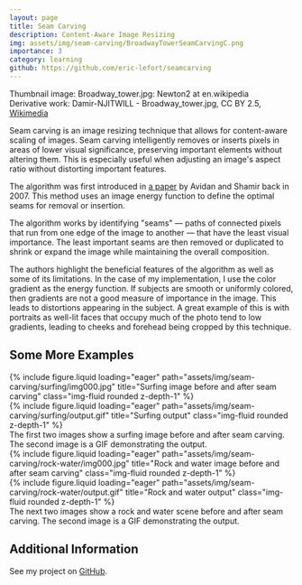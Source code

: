 ```yaml
---
layout: page
title: Seam Carving
description: Content-Aware Image Resizing
img: assets/img/seam-carving/BroadwayTowerSeamCarvingC.png
importance: 3
category: learning
github: https://github.com/eric-lefort/seamcarving
---
```


Thumbnail image: Broadway_tower.jpg: Newton2 at en.wikipedia  
Derivative work: Damir-NJITWILL - Broadway_tower.jpg, CC BY 2.5, [Wikimedia](https://commons.wikimedia.org/w/index.php?curid=12125987)

Seam carving is an image resizing technique that allows for content-aware scaling of images. Seam carving intelligently removes or inserts pixels in areas of lower visual significance, preserving important elements without altering them. This is especially useful when adjusting an image's aspect ratio without distorting important features.

The algorithm was first introduced in [a paper](https://perso.crans.org/frenoy/matlab2012/seamcarving.pdf) by Avidan and Shamir back in 2007. This method uses an image energy function to define the optimal seams for removal or insertion.

The algorithm works by identifying "seams" — paths of connected pixels that run from one edge of the image to another — that have the least visual importance. The least important seams are then removed or duplicated to shrink or expand the image while maintaining the overall composition.

The authors highlight the beneficial features of the algorithm as well as some of its limitations. In the case of my implementation, I use the color gradient as the energy function. If subjects are smooth or uniformly colored, then gradients are not a good measure of importance in the image. This leads to distortions appearing in the subject. A great example of this is with portraits as well-lit faces that occupy much of the photo tend to low gradients, leading to cheeks and forehead being cropped by this technique. 

## Some More Examples

<div class="row">
    <div class="col-sm mt-3 mt-md-0">
        {% include figure.liquid loading="eager" path="assets/img/seam-carving/surfing/img000.jpg" title="Surfing image before and after seam carving" class="img-fluid rounded z-depth-1" %}
    </div>
    <div class="col-sm mt-3 mt-md-0">
        {% include figure.liquid loading="eager" path="assets/img/seam-carving/surfing/output.gif" title="Surfing output" class="img-fluid rounded z-depth-1" %}
    </div>
</div>
<div class="caption">
    The first two images show a surfing image before and after seam carving. The second image is a GIF demonstrating the output.
</div>

<div class="row">
    <div class="col-sm mt-3 mt-md-0">
        {% include figure.liquid loading="eager" path="assets/img/seam-carving/rock-water/img000.jpg" title="Rock and water image before and after seam carving" class="img-fluid rounded z-depth-1" %}
    </div>
    <div class="col-sm mt-3 mt-md-0">
        {% include figure.liquid loading="eager" path="assets/img/seam-carving/rock-water/output.gif" title="Rock and water output" class="img-fluid rounded z-depth-1" %}
    </div>
</div>
<div class="caption">
    The next two images show a rock and water scene before and after seam carving. The second image is a GIF demonstrating the output.
</div>

## Additional Information

See my project on [GitHub](https://github.com/eric-lefort/seamcarving).
